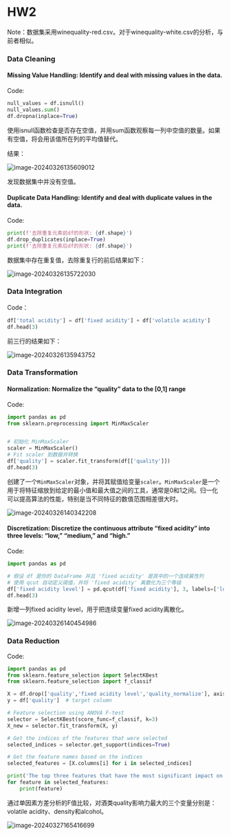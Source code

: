 # HW2

Note：数据集采用winequality-red.csv。对于winequality-white.csv的分析，与前者相似。

### Data Cleaning

#### Missing Value Handling: Identify and deal with missing values in the data.

Code:

```python
null_values = df.isnull()
null_values.sum()
df.dropna(inplace=True)
```

使用isnull函数检查是否存在空值，并用sum函数观察每一列中空值的数量。如果有空值，将会用该值所在列的平均值替代。

结果：

![image-20240326135609012](C:\Users\Administrator\AppData\Roaming\Typora\typora-user-images\image-20240326135609012.png)

发现数据集中并没有空值。

#### **Duplicate Data Handling: Identify and deal with duplicate values in the data.**

Code:

```python
print(f'去除重复元素前df的形状: {df.shape}')
df.drop_duplicates(inplace=True)
print(f'去除重复元素后df的形状: {df.shape}')
```

数据集中存在重复值，去除重复行的前后结果如下：

![image-20240326135722030](C:\Users\Administrator\AppData\Roaming\Typora\typora-user-images\image-20240326135722030.png)

### Data Integration

Code：

```python
df['total acidity'] = df['fixed acidity'] + df['volatile acidity']
df.head(3)
```

前三行的结果如下：

![image-20240326135943752](C:\Users\Administrator\AppData\Roaming\Typora\typora-user-images\image-20240326135943752.png)

### Data Transformation

#### Normalization: Normalize the “quality” data to the [0,1] range

Code:

```python
import pandas as pd
from sklearn.preprocessing import MinMaxScaler


# 初始化 MinMaxScaler
scaler = MinMaxScaler()
# Fit scaler 到数据并转换
df['quality'] = scaler.fit_transform(df[['quality']])
df.head(3)
```

创建了一个`MinMaxScaler`对象，并将其赋值给变量`scaler`。`MinMaxScaler`是一个用于将特征缩放到给定的最小值和最大值之间的工具，通常是0和1之间。归一化可以提高算法的性能，特别是当不同特征的数值范围相差很大时。

![image-20240326140342208](C:\Users\Administrator\AppData\Roaming\Typora\typora-user-images\image-20240326140342208.png)

#### Discretization: Discretize the continuous attribute “fixed acidity” into three levels: “low,” “medium,” and “high.”

Code:

```python
import pandas as pd

# 假设 df 是你的 DataFrame 并且 'fixed acidity' 是其中的一个连续属性列
# 使用 qcut 自动定义阈值，并将 'fixed acidity' 离散化为三个等级
df['fixed acidity level'] = pd.qcut(df['fixed acidity'], 3, labels=['low', 'medium', 'high'])
df.head(3)
```

新增一列fixed acidity level，用于把连续变量fixed acidity离散化。

![image-20240326140454986](C:\Users\Administrator\AppData\Roaming\Typora\typora-user-images\image-20240326140454986.png)

### Data Reduction

Code:

```python
import pandas as pd
from sklearn.feature_selection import SelectKBest
from sklearn.feature_selection import f_classif

X = df.drop(['quality','fixed acidity level','quality_normalize'], axis=1)  # feature columns
y = df['quality']  # target column

# Feature selection using ANOVA F-test
selector = SelectKBest(score_func=f_classif, k=3)
X_new = selector.fit_transform(X, y)

# Get the indices of the features that were selected
selected_indices = selector.get_support(indices=True)

# Get the feature names based on the indices
selected_features = [X.columns[i] for i in selected_indices]

print('The top three features that have the most significant impact on the quality rating of wine are:')
for feature in selected_features:
    print(feature)
```

通过单因素方差分析的F值比较，对酒类quality影响力最大的三个变量分别是：volatile acidity、density和alcohol。

![image-20240327165416699](C:\Users\Administrator\AppData\Roaming\Typora\typora-user-images\image-20240327165416699.png)



